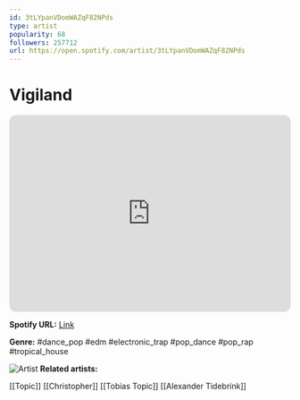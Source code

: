 ```yaml
---
id: 3tLYpanVDomWAZqF82NPds
type: artist
popularity: 68
followers: 257712
url: https://open.spotify.com/artist/3tLYpanVDomWAZqF82NPds
---
```

# Vigiland

<iframe style="border-radius:12px" src="https://open.spotify.com/embed/artist/3tLYpanVDomWAZqF82NPds" width="100%" height="352" frameBorder="0" allowfullscreen="" allow="autoplay; clipboard-write; encrypted-media; fullscreen; picture-in-picture" loading="lazy"></iframe>

**Spotify URL:** [Link](https://open.spotify.com/artist/3tLYpanVDomWAZqF82NPds)

**Genre:**  #dance_pop #edm #electronic_trap #pop_dance #pop_rap #tropical_house

![Artist](https://i.scdn.co/image/ab6761610000e5eb721f4065b22c51140737289f)
**Related artists:**

[[Topic]]
[[Christopher]]
[[Tobias Topic]]
[[Alexander Tidebrink]]

